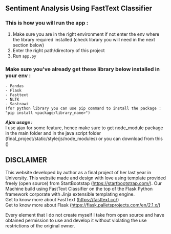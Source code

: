 ## Sentiment Analysis Using FastText Classifier

### This is how you will run the app :
1. Make sure you are in the right environment if not enter the env where the library required installed (check library you will need in the next section below)
2. Enter the right path/directory of this project
3. Run `app.py` 

### Make sure you've already get these library below installed in your env :
    - Pandas
    - Flask
    - Fasttext
    - NLTK
    - Sastrawi
    (for python library you can use pip command to install the package : 
    "pip install <package/library_name>")

***Ajax usage :*** <br>
    I use ajax for some feature, hence make sure to get node_module package in the main folder and in the java script folder (final_project/static/style/js/node_modules)
    or you can download from this ()


## DISCLAIMER 
This website developed by author as a final project of her last year in University.
This website made and design with love  using template provided freely (open source) from StartBootstap (https://startbootstrap.com/). Our Machine build using FastText Classifier on the top of the Flask Python framework corporate with Jinja extensible templating engine. <br>
Get to know more about FastText (https://fasttext.cc/) <br>
Get to know more about Flask (https://flask.palletsprojects.com/en/2.1.x/) <br>

Every element that I do not create myself I take from open source and have obtained permission to use and develop it without violating the use restrictions of the original owner.